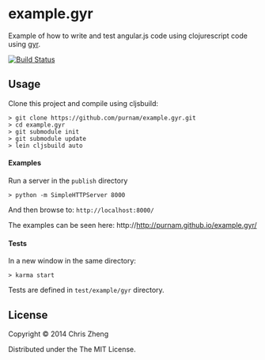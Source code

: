 # example.gyr

Example of how to write and test angular.js code using clojurescript code using [gyr](http://www.github.com/purnam/gyr).

[![Build Status](https://travis-ci.org/purnam/example.gyr.png?branch=master)](https://travis-ci.org/purnam/example.gyr)

## Usage

Clone this project and compile using cljsbuild:

    > git clone https://github.com/purnam/example.gyr.git
    > cd example.gyr
    > git submodule init
    > git submodule update
    > lein cljsbuild auto

#### Examples
Run a server in the `publish` directory

    > python -m SimpleHTTPServer 8000 

And then browse to: `http://localhost:8000/`

The examples can be seen here:
http://http://purnam.github.io/example.gyr/

#### Tests    
In a new window in the same directory:

    > karma start

Tests are defined in `test/example/gyr` directory.

## License

Copyright © 2014 Chris Zheng

Distributed under the The MIT License.
